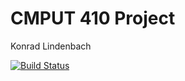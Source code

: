 CMPUT 410 Project
=================

Konrad Lindenbach

[![Build Status](https://travis-ci.org/CMPUT410W15/cmput410-project.svg)](https://travis-ci.org/CMPUT410W15/cmput410-project)
